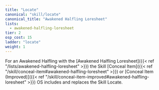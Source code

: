 ```yaml
---
title: "Locate"
canonical: "skill/locate"
canonical_title: "Awakened Halfling Loresheet"
lists:
  - awakened-halfling-loresheet
tier: 2
osp_cost: 15
ladder: "locate"
weight: 1
---
```


For an Awakened Halfling with the [Awakened Halfling Loresheet]({{< ref "/lists/awakened-halfling-loresheet" >}}) the Skill [Conceal Item]({{< ref "/skill/conceal-item#awakened-halfling-loresheet" >}}) or [Conceal Item (Improved)]({{< ref "/skill/conceal-item-improved#awakened-halfling-loresheet" >}}) OS includes and replaces the Skill Locate.
